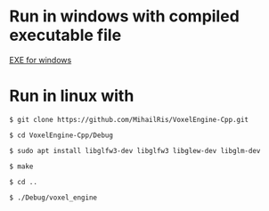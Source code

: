 # Run in windows with compiled executable file

[EXE for windows](https://drive.google.com/file/d/144OKgfC_AuhnVf37zlSvmHaY8Rd-KZLN/view?usp=sharing)

# Run in linux with
`$ git clone https://github.com/MihailRis/VoxelEngine-Cpp.git`

`$ cd VoxelEngine-Cpp/Debug`

`$ sudo apt install libglfw3-dev libglfw3 libglew-dev libglm-dev`

`$ make `

`$ cd ..`

`$ ./Debug/voxel_engine`
